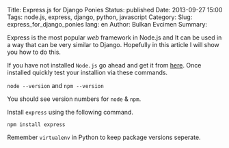 Title: Express.js for Django Ponies 
Status: published
Date: 2013-09-27 15:00
Tags: node.js, express, django, python, javascript
Category:
Slug: express_for_django_ponies
lang: en
Author: Bulkan Evcimen
Summary:


Express is the most popular _web_ framework in Node.js and It can be used in a way that can be very similar to Django. Hopefully in this article I will show you how to do this.

If you have not installed `Node.js` go ahead and get it from [here](http://nodejs.org/download/). Once installed quickly test your installion via these commands.

`node --version` and `npm --version`

You should see version numbers for `node` & `npm`.

Install `express` using the following command.

`npm install express`

Remember `virtualenv` in Python to keep package versions seperate.
